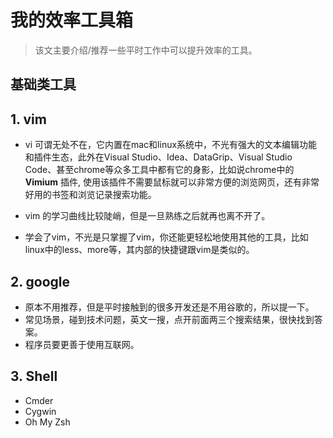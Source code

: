 # 我的效率工具箱
> 该文主要介绍/推荐一些平时工作中可以提升效率的工具。

## 基础类工具

## 1. vim

* vi 可谓无处不在，它内置在mac和linux系统中，不光有强大的文本编辑功能和插件生态，此外在Visual Studio、Idea、DataGrip、Visual Studio Code、甚至chrome等众多工具中都有它的身影，比如说chrome中的 **Vimium** 插件, 使用该插件不需要鼠标就可以非常方便的浏览网页，还有非常好用的书签和浏览记录搜索功能。 

* vim 的学习曲线比较陡峭，但是一旦熟练之后就再也离不开了。

* 学会了vim，不光是只掌握了vim，你还能更轻松地使用其他的工具，比如linux中的less、more等，其内部的快捷键跟vim是类似的。

## 2. google
* 原本不用推荐，但是平时接触到的很多开发还是不用谷歌的，所以提一下。
* 常见场景，碰到技术问题，英文一搜，点开前面两三个搜索结果，很快找到答案。
* 程序员要更善于使用互联网。

## 3. Shell
* Cmder
* Cygwin
* Oh My Zsh